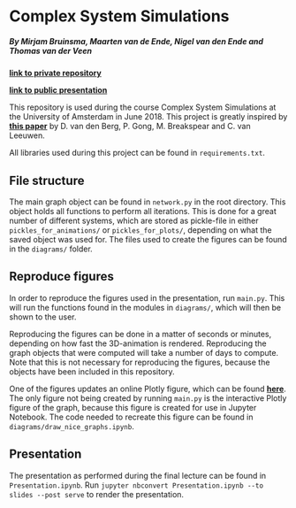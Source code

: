 # Complex System Simulations

##### By Mirjam Bruinsma, Maarten van de Ende, Nigel van den Ende and Thomas van der Veen

__[link to private repository](https://github.com/nigelvanherwijnen/complexsystemsimulation)__

__[link to public presentation](https://nigelvanherwijnen.github.io/complexsystemsimulation/)__

This repository is used during the course Complex System Simulations at the University of Amsterdam in June 2018. This project is greatly inspired by __[this paper](https://www.ncbi.nlm.nih.gov/pmc/articles/PMC3316147/)__ by D. van den Berg, P. Gong, M. Breakspear and C. van Leeuwen.


All libraries used during this project can be found in `requirements.txt`.

## File structure
The main graph object can be found in `network.py` in the root directory. This object holds all functions to perform all iterations. This is done for a great number of different systems, which are stored as pickle-file in either `pickles_for_animations/` or `pickles_for_plots/`, depending on what the saved object was used for. The files used to create the figures can be found in the `diagrams/` folder.

## Reproduce figures
In order to reproduce the figures used in the presentation, run `main.py`. This will run the functions found in the modules in `diagrams/`, which will then be shown to the user.

Reproducing the figures can be done in a matter of seconds or minutes, depending on how fast the 3D-animation is rendered. Reproducing the graph objects that were computed will take a number of days to compute. Note that this is not necessary for reproducing the figures, because the objects have been included in this repository.

One of the figures updates an online Plotly figure, which can be found __[here](https://plot.ly/~mirbruin/0)__. The only figure not being created by running `main.py` is the interactive Plotly figure of the graph, because this figure is created for use in Jupyter Notebook. The code needed to recreate this figure can be found in `diagrams/draw_nice_graphs.ipynb`.

## Presentation
The presentation as performed during the final lecture can be found in `Presentation.ipynb`. Run `jupyter nbconvert Presentation.ipynb --to slides --post serve` to render the presentation.
